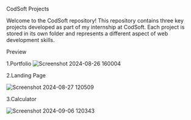 CodSoft Projects  

Welcome to the CodSoft repository! This repository contains three key projects developed as part of my internship at CodSoft. Each project is stored in its own folder and represents a different aspect of web development skills.

Preview  

1.Portfolio
![Screenshot 2024-08-26 160004](https://github.com/user-attachments/assets/7c28a2bb-9fe9-4b9c-81dc-28d34c68dec2)

2.Landing Page

![Screenshot 2024-08-27 120509](https://github.com/user-attachments/assets/5fa53aaa-dc98-4378-bd07-344dff2f5062)

3.Calculator

![Screenshot 2024-09-06 120343](https://github.com/user-attachments/assets/8492055a-81ee-4bbb-92d2-e0f5b5096a5e)
